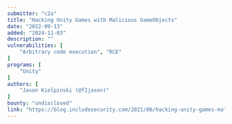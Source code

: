 ```yaml
---
submitter: "c2a"
title: "Hacking Unity Games with Malicious GameObjects"
date: "2022-09-13"
added: "2024-11-03"
description: ""
vulnerabilities: [
    "Arbitrary code execution", "RCE"
]
programs: [
    "Unity"
]
authors: [
    "Jason Kielpinski (@f2jason)"
]
bounty: "undisclosed"
link: "https://blog.includesecurity.com/2021/06/hacking-unity-games-malicious-unity-game-objects/"
---
```




